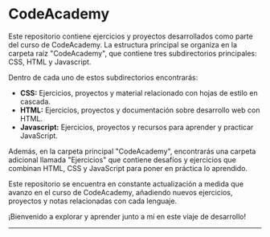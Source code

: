 # CodeAcademy

Este repositorio contiene ejercicios y proyectos desarrollados como parte del curso de CodeAcademy. La estructura principal se organiza en la carpeta raíz "CodeAcademy", que contiene tres subdirectorios principales: CSS, HTML y Javascript.

Dentro de cada uno de estos subdirectorios encontrarás:

- **CSS:** Ejercicios, proyectos y material relacionado con hojas de estilo en cascada.
- **HTML:** Ejercicios, proyectos y documentación sobre desarrollo web con HTML.
- **Javascript:** Ejercicios, proyectos y recursos para aprender y practicar JavaScript.

Además, en la carpeta principal "CodeAcademy", encontrarás una carpeta adicional llamada "Ejercicios" que contiene desafíos y ejercicios que combinan HTML, CSS y JavaScript para poner en práctica lo aprendido.

Este repositorio se encuentra en constante actualización a medida que avanzo en el curso de CodeAcademy, añadiendo nuevos ejercicios, proyectos y notas relacionadas con cada lenguaje.

¡Bienvenido a explorar y aprender junto a mí en este viaje de desarrollo!

---
